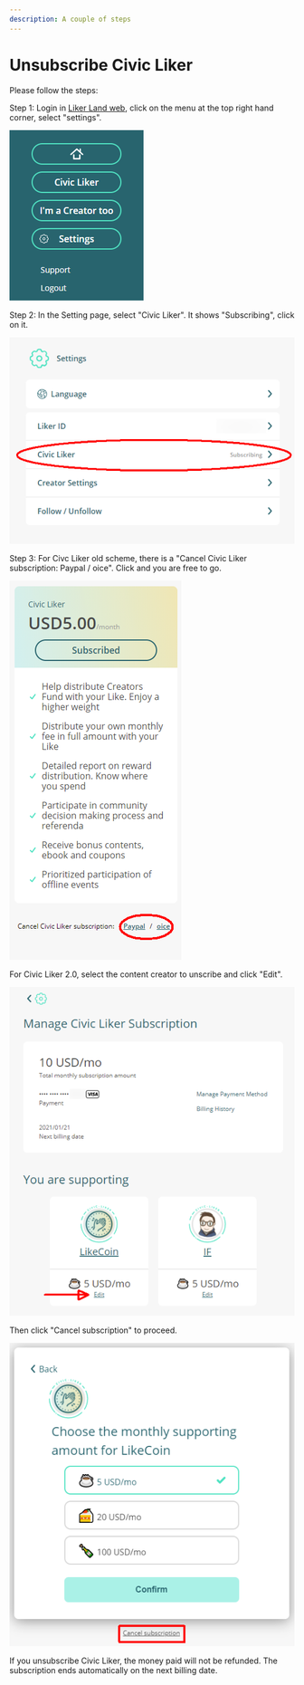 ```yaml
---
description: A couple of steps
---
```


# Unsubscribe Civic Liker

Please follow the steps:

Step 1: Login in [Liker Land web](https://liker.land/), click on the menu at the top right hand corner, select "settings".

![](../../.gitbook/assets/subscribe-civic-liker-1-en.png)

Step 2: In the Setting page, select "Civic Liker". It shows "Subscribing", click on it.

![](../../.gitbook/assets/subscribe-civic-liker-2-en.png)

Step 3: For Civc Liker old scheme, there is a "Cancel Civic Liker subscription: Paypal / oice". Click and you are free to go.

![](../../.gitbook/assets/subscribe-civic-liker-3-en.png)

For Civic Liker 2.0, select the content creator to unscribe and click "Edit".

![](../../.gitbook/assets/unsubscribe-civic-liker-twopointzero-2-en.png)

Then click "Cancel subscription" to proceed.

![](../../.gitbook/assets/subscribe-civic-liker-twopointzero-1-en.png)

If you unsubscribe Civic Liker, the money paid will not be refunded. The subscription ends automatically on the next billing date.

